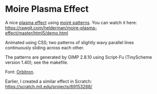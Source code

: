# Moire Plasma Effect

A nice [plasma effect](https://en.wikipedia.org/wiki/Plasma_effect)
using [moiré patterns](https://en.wikipedia.org/wiki/Moir%C3%A9_pattern).
You can watch it here:
https://rawgit.com/helderman/moire-plasma-effect/master/html5/demo.html

Animated using CSS;
two patterns of slightly wavy parallel lines
continuously sliding across each other.

The patterns are generated by GIMP 2.8.10
using Script-Fu (TinyScheme version 1.40);
see the makefile.

Font: [Orbitron](https://fonts.google.com/specimen/Orbitron).

Earlier, I created a similar effect in Scratch:
https://scratch.mit.edu/projects/69153268/
